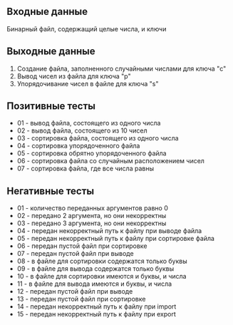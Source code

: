 ## Входные данные
Бинарный файл, содержащий целые числа, и ключи

## Выходные данные
1) Создание файла, заполненного случайными числами для ключа "c"
2) Вывод чисел из файла для ключа "p"
3) Упорядочивание чисел в файле для ключа "s"

## Позитивные тесты
- 01 - вывод файла, состоящего из одного числа
- 02 - вывод файла, состоящего из 10 чисел
- 03 - сортировка файла, состоящего из одного числа
- 04 - сортировка упорядоченного файла
- 05 - сортировка обрятно упорядоченного файла
- 06 - сортировка файла со случайным расположением чисел
- 07 - сортировка файла, где все числа равны

## Негативные тесты
- 01 - количество переданных аргументов равно 0
- 02 - передано 2 аргумента, но они некорректны
- 03 - передано 3 аргумента, но они некорректны
- 04 - передан некорректный путь к файлу при выводе файла
- 05 - передан некорректный путь к файлу при сортировке файла
- 06 - передан пустой файл при сортировке
- 07 - передан пустой файл при выводе
- 08 - в файле для сортировки содержатся только буквы
- 09 - в файле для вывода содержатся только буквы
- 10 - в файле для сортировки имеются и буквы, и числа
- 11 - в файле для вывода имеются и буквы, и числа
- 12 - передан пустой файл при выводе
- 13 - передан пустой файл при сортировке
- 14 - передан некорректный путь к файлу при import
- 15 - передан некорректный путь к файлу при export
